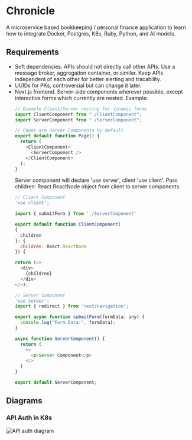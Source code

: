 # Chronicle

A microservice based bookkeeping / personal finance application to learn how to integrate Docker, Postgres, K8s, Ruby, Python, and AI models.

## Requirements

- Soft dependencies.  APIs should not directly call other APIs.  Use a message broker, aggregation container, or similar.  Keep APIs independent of each other for better alerting and tracability.
- UUIDs for PKs, controversial but can change it later.
- Next.js frontend.  Server-side components wherever possible, except interactive forms which currently are nested.  Example:
  ```javascript
  // Example Client/Server nesting for dynamic forms
  import ClientComponent from "./ClientComponent";
  import ServerComponent from "./ServerComponent";

  // Pages are Server Components by default
  export default function Page() {
    return (
      <ClientComponent>
        <ServerComponent />
      </ClientComponent>
    );
  }
  ```
  Server component will declare 'use server', client 'use client'.
  Pass children: React.ReactNode object from client to server components.
  ```javascript
  // Client Component
  'use client';

  import { submitForm } from './ServerComponent'

  export default function ClientComponent(
  {
    children
  }: {
    children: React.ReactNode
  }) {

  return (<>
    <div>
      {children}
    </div>
  </>);
  ```
  ```javascript
  // Server Component
  'use server';
  import { redirect } from 'next/navigation';

  export async function submitForm(formData: any) {
    console.log("Form Data:", formData);
  }

  async function ServerComponent() {
    return (
      <>
        <p>Server Component</p>
      </>
    )
  }

  export default ServerComponent;

## Diagrams
### API Auth in K8s
![API auth diagram](api-auth.png)
